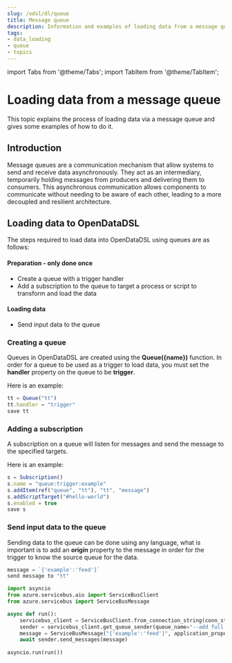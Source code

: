 ```yaml
---
slug: /odsl/dl/queue
title: Message queue
description: Information and examples of loading data from a message queue
tags:
- data_loading
- queue
- topics
---
```

import Tabs from '@theme/Tabs';
import TabItem from '@theme/TabItem';

# Loading data from a message queue

This topic explains the process of loading data via a message queue and gives some examples of how to do it.

## Introduction
Message queues are a communication mechanism that allow systems to send and receive data asynchronously. 
They act as an intermediary, temporarily holding messages from producers and delivering them to consumers.
This asynchronous communication allows components to communicate without needing to be aware of each other, leading to a more decoupled and resilient architecture. 

## Loading data to OpenDataDSL
The steps required to load data into OpenDataDSL using queues are as follows:

#### Preparation - only done once
* Create a queue with a trigger handler
* Add a subscription to the queue to target a process or script to transform and load the data
  
#### Loading data
* Send input data to the queue

### Creating a queue
Queues in OpenDataDSL are created using the **Queue({name})** function.
In order for a queue to be used as a trigger to load data, you must set the **handler** property on the queue to be **trigger**.

Here is an example:

```js
tt = Queue("tt")
tt.handler = "trigger"
save tt
```

### Adding a subscription
A subscription on a queue will listen for messages and send the message to the specified targets.

Here is an example:

```js
s = Subscription()
s.name = "queue:trigger:example"
s.addItem(ref("queue", "tt"), "tt", "message")
s.addScriptTarget("#hello-world")
s.enabled = true
save s
```

### Send input data to the queue
Sending data to the queue can be done using any language, what is important is to add an **origin** property to the message in order for the trigger to know the source queue for the data.

<Tabs groupId="tool">
<TabItem value="odsl" label="OpenDataDSL">

```js
message = `{'example':'feed'}`
send message to "tt"
```

</TabItem>
<TabItem value="python" label="Python">

```python
import asyncio
from azure.servicebus.aio import ServiceBusClient
from azure.servicebus import ServiceBusMessage

async def run():
    servicebus_client = ServiceBusClient.from_connection_string(conn_str="--add connection string--")
    sender = servicebus_client.get_queue_sender(queue_name="--add full queue name--")
    message = ServiceBusMessage("{'example':'feed'}", application_properties={"origin": "--add full queue name--"})
    await sender.send_messages(message)
    
asyncio.run(run())
```

</TabItem>
</Tabs>